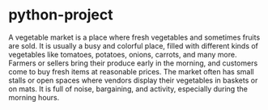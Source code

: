 # python-project
 A vegetable market is a place where fresh vegetables and sometimes fruits are sold. It is usually a busy and colorful place, filled with different kinds of vegetables like tomatoes, 
potatoes, onions, carrots, and many more. Farmers or sellers bring their produce early in the morning, and customers come to buy fresh items at reasonable prices. The market often has small stalls or open spaces where vendors display their vegetables in baskets or on mats. It is full of noise, bargaining, and activity, especially during the morning hours.
